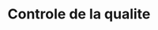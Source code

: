 ---
title: Controle de la qualite
longTitle: 'Contrôle de la qualité'
tags:
- gccommon
french:
- "[[Quality control]]"
---